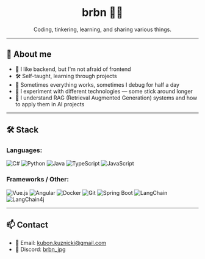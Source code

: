 # <div align="center">brbn 👨‍💻</div>

<div align="center">
  Coding, tinkering, learning, and sharing various things.
</div>

---

## 🧠 About me

- 🧩 I like backend, but I'm not afraid of frontend  
- 🛠️ Self-taught, learning through projects  
- 🔧 Sometimes everything works, sometimes I debug for half a day  
- 🧪 I experiment with different technologies — some stick around longer  
- 🤖 I understand RAG (Retrieval Augmented Generation) systems and how to apply them in AI projects

---

## 🛠️ Stack

### Languages:
<div align="left">
  <img src="https://img.shields.io/badge/-C%23-239120?style=flat-square&logo=c-sharp&logoColor=white" alt="C#" />
  <img src="https://img.shields.io/badge/-Python-3776AB?style=flat-square&logo=python&logoColor=white" alt="Python" />
  <img src="https://img.shields.io/badge/-Java-F89820?style=flat-square&logo=java&logoColor=white" alt="Java" />
  <img src="https://img.shields.io/badge/-TypeScript-3178C6?style=flat-square&logo=typescript&logoColor=white" alt="TypeScript" />
  <img src="https://img.shields.io/badge/-JavaScript-F7DF1E?style=flat-square&logo=javascript&logoColor=black" alt="JavaScript" />
</div>

### Frameworks / Other:
<div align="left">
  <img src="https://img.shields.io/badge/-Vue.js-4FC08D?style=flat-square&logo=vue.js&logoColor=white" alt="Vue.js" />
  <img src="https://img.shields.io/badge/-Angular-DD0031?style=flat-square&logo=angular&logoColor=white" alt="Angular" />
  <img src="https://img.shields.io/badge/-Docker-2496ED?style=flat-square&logo=docker&logoColor=white" alt="Docker" />
  <img src="https://img.shields.io/badge/-Git-F05032?style=flat-square&logo=git&logoColor=white" alt="Git" />
  <img src="https://img.shields.io/badge/-Spring%20Boot-6DB33F?style=flat-square&logo=spring-boot&logoColor=white" alt="Spring Boot" />
  <img src="https://img.shields.io/badge/-LangChain-000000?style=flat-square&logo=python&logoColor=white" alt="LangChain" />
  <img src="https://img.shields.io/badge/-LangChain4j-FF6F00?style=flat-square&logo=java&logoColor=white" alt="LangChain4j" />
</div>

---

## 📫 Contact

- 📧 Email: [kubon.kuznicki@gmail.com](mailto:kubon.kuznicki@gmail.com)
- 💬 Discord: [brbn_jpg](https://discord.com/users/299610041642647573)
